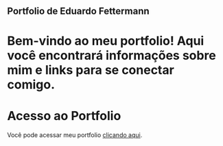 ## Portfolio de Eduardo Fettermann
# Bem-vindo ao meu portfolio! Aqui você encontrará informações sobre mim e links para se conectar comigo.

# Acesso ao Portfolio
Você pode acessar meu portfolio [clicando aqui](https://eduardofettermann.github.io/portfolio/).
